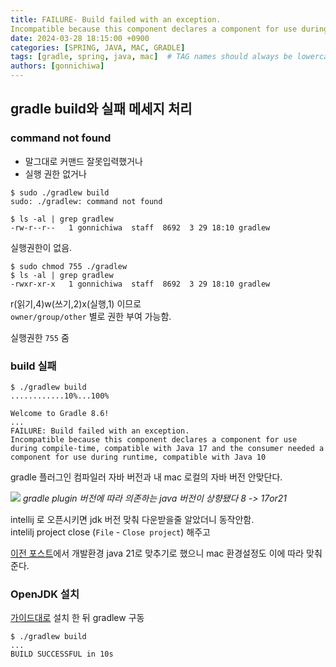 ```yaml
---
title: FAILURE- Build failed with an exception.
Incompatible because this component declares a component for use during compile-time, compatible with Java 17 and the consumer needed a component for use during runtime, compatible with Java 10
date: 2024-03-28 18:15:00 +0900
categories: [SPRING, JAVA, MAC, GRADLE]
tags: [gradle, spring, java, mac]  # TAG names should always be lowercase
authors: [gonnichiwa]
---
```


## gradle build와 실패 메세지 처리

### command not found
- 말그대로 커맨드 잘못입력했거나
- 실행 권한 없거나

```
$ sudo ./gradlew build
sudo: ./gradlew: command not found

$ ls -al | grep gradlew
-rw-r--r--   1 gonnichiwa  staff  8692  3 29 18:10 gradlew
```
실행권한이 없음.

```
$ sudo chmod 755 ./gradlew
$ ls -al | grep gradlew
-rwxr-xr-x   1 gonnichiwa  staff  8692  3 29 18:10 gradlew

```
r(읽기,4)w(쓰기,2)x(실행,1) 이므로  
`owner/group/other` 별로 권한 부여 가능함.

실행권한 `755` 줌

### build 실패

```
$ ./gradlew build
............10%...100%

Welcome to Gradle 8.6!
...
FAILURE: Build failed with an exception.
Incompatible because this component declares a component for use during compile-time, compatible with Java 17 and the consumer needed a component for use during runtime, compatible with Java 10

```
gradle 플러그인 컴파일러 자바 버전과 내 mac 로컬의 자바 버전 안맞단다.

![](https://blog.kakaocdn.net/dn/FtHUW/btsGbRW0x4A/cC0J1cBzkox2YkkXqhO0S0/img.png) 
_gradle plugin 버전에 따라 의존하는 java 버전이 상향됐다 8 -> 17or21_

intellij 로 오픈시키면 jdk 버전 맞춰 다운받을줄 알았더니 동작안함.<br/>
intelilj project close (`File` - `Close project`) 해주고
  
  
[이전 포스트](https://gonnichiwa.github.io/posts/aidaboat-1-openproject/#%EA%B8%B0%EC%88%A0%EC%A0%81)에서 개발환경 java 21로 맞추기로 했으니 mac 환경설정도 이에 따라 맞춰준다.

### OpenJDK 설치
  [가이드대로](https://gonnichiwa.github.io/posts/howto-setup-openjdk-on-mac/)
  설치 한 뒤 gradlew 구동

```
$ ./gradlew build
...
BUILD SUCCESSFUL in 10s
```
  

  
